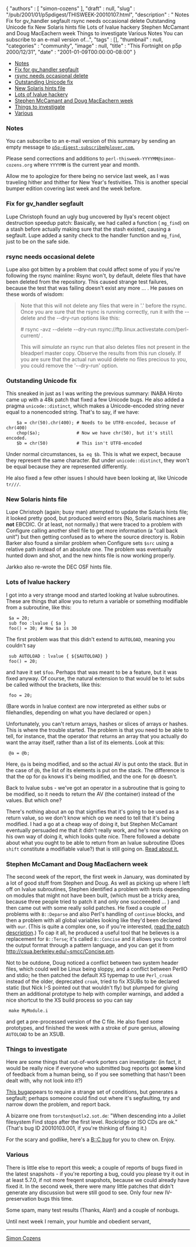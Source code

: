 {
   "authors" : [
      "simon-cozens"
   ],
   "draft" : null,
   "slug" : "/pub/2001/01/p5pdigest/THISWEEK-20010107.html",
   "description" : " Notes Fix for gv_handler segfault rsync needs occasional delete Outstanding Unicode fix New Solaris hints file Lots of lvalue hackery Stephen McCamant and Doug MacEachern week Things to investigate Various Notes You can subscribe to an e-mail version of...",
   "tags" : [],
   "thumbnail" : null,
   "categories" : "community",
   "image" : null,
   "title" : "This Fortnight on p5p 2000/12/31",
   "date" : "2001-01-09T00:00:00-08:00"
}



-   [Notes](#Notes)
-   [Fix for gv\_handler segfault](#Fix_for_gv_handler_segfault)
-   [rsync needs occasional delete](#rsync_needs_occasional_delete)
-   [Outstanding Unicode fix](#Outstanding_Unicode_fix)
-   [New Solaris hints file](#New_Solaris_hints_file)
-   [Lots of lvalue hackery](#Lots_of_lvalue_hackery)
-   [Stephen McCamant and Doug MacEachern week](#Stephen_McCamant_and_Doug_MacEachern_week)
-   [Things to investigate](#Things_to_investigate)
-   [Various](#Various)

### <span id="Notes">Notes</span>

You can subscribe to an e-mail version of this summary by sending an empty message to [`p5p-digest-subscribe@plover.com`.](mailto:p5p-digest-subscribe@plover.com)

Please send corrections and additions to `perl-thisweek-YYYYMM@simon-cozens.org` where `YYYYMM` is the current year and month.

Allow me to apologize for there being no service last week, as I was traveling hither and thither for New Year's festivities. This is another special bumper edition covering last week and the week before.

### <span id="Fix_for_gv_handler_segfault">Fix for gv\_handler segfault</span>

Lupe Christoph found an ugly bug uncovered by Ilya's recent object destruction speedup patch: Basically, we had called a function ( `mg_find`) on a stash before actually making sure that the stash existed, causing a segfault. Lupe added a sanity check to the handler function and `mg_find`, just to be on the safe side.

### <span id="rsync_needs_occasional_delete">rsync needs occasional delete</span>

Lupe also got bitten by a problem that could affect some of you if you're following the rsync mainline: Rsync won't, by default, delete files that have been deleted from the repository. This caused strange test failures, because the test that was failing doesn't exist any more ... . He passes on these words of wisdom:

> Note that this will not delete any files that were in '.' before the rsync. Once you are sure that the rsync is running correctly, run it with the --delete and the --dry-run options like this:
>
> \# rsync -avz --delete --dry-run rsync://ftp.linux.activestate.com/perl-current/ .
>
> This will *simulate* an rsync run that also deletes files not present in the bleadperl master copy. Observe the results from this run closely. If you are sure that the actual run would delete no files precious to you, you could remove the '--dry-run' option.

### <span id="Outstanding_Unicode_fix">Outstanding Unicode fix</span>

This sneaked in just as I was writing the previous summary: INABA Hiroto came up with a 48k patch that fixed a few Unicode bugs. He also added a pragma `unicode::distinct`, which makes a Unicode-encoded string never equal to a nonencoded string. That's to say, if we have:

        $a = chr(50).chr(400); # Needs to be UTF8-encoded, because of chr(400)
        chop($a);              # Now we have chr(50), but it's still encoded.
        $b = chr(50)           # This isn't UTF8-encoded

Under normal circumstances, `$a eq $b`. This is what we expect, because they represent the same character. But under `unicode::distinct`, they won't be equal because they are represented differently.

He also fixed a few other issues I should have been looking at, like Unicode `tr///`.

### <span id="New_Solaris_hints_file">New Solaris hints file</span>

Lupe Christoph (again; busy man) attempted to update the Solaris hints file; it looked pretty good, but produced weird errors (No, Solaris machines are **not** EBCDIC. Or at least, not normally.) that were traced to a problem with Configure calling another shell file to get more information (a "call back unit") but then getting confused as to where the source directory is. Robin Barker also found a similar problem when Configure sets `$src` using a relative path instead of an absolute one. The problem was eventually hunted down and shot, and the new hints file is now working properly.

Jarkko also re-wrote the DEC OSF hints file.

### <span id="Lots_of_lvalue_hackery">Lots of lvalue hackery</span>

I got into a very strange mood and started looking at lvalue subroutines. These are things that allow you to return a variable or something modifiable from a subroutine, like this:

     $a = 20;
     sub foo :lvalue { $a }
     foo() = 30; # Now $a is 30

The first problem was that this didn't extend to `AUTOLOAD`, meaning you couldn't say

     sub AUTOLOAD : lvalue { ${$AUTOLOAD} }
     foo() = 20;

and have it set `$foo`. Perhaps that was meant to be a feature, but it was fixed anyway. Of course, the natural extension to that would be to let subs be called without the brackets, like this:

     foo = 20;

(Bare words in lvalue context are now interpreted as either subs or filehandles, depending on what you have declared or open.)

Unfortunately, you can't return arrays, hashes or slices of arrays or hashes. This is where the trouble started. The problem is that you need to be able to tell, for instance, that the operator that returns an array that you actually do want the array itself, rather than a list of its elements. Look at this:

     @a = @b;

Here, `@a` is being modified, and so the actual AV is put onto the stack. But in the case of `@b`, the list of its elements is put on the stack. The difference is that the op for `@a` knows it's being modified, and the one for `@b` doesn't.

Back to lvalue subs - we've got an operator in a subroutine that is going to be modified, so it needs to return the AV (the container) instead of the values. But which one?

There's nothing about an op that signifies that it's going to be used as a return value, so we don't know which op we need to tell that it's being modified. I had a go at a cheap way of doing it, but Stephen McCamant eventually persuaded me that it didn't really work, and he's now working on his own way of doing it, which looks quite nice. There followed a debate about what you ought to be able to return from an lvalue subroutine (Does `shift` constitute a modifiable value?) that is still going on. [Read about it.](https://www.nntp.perl.org/group/perl.perl5.porters/2001/-01/msg00110.html)

### <span id="Stephen_McCamant_and_Doug_MacEachern_week">Stephen McCamant and Doug MacEachern week</span>

The second week of the report, the first week in January, was dominated by a lot of good stuff from Stephen and Doug. As well as picking up where I left off on lvalue subroutines, Stephen identified a problem with tests depending on modules that might not have been built, (which must be a tricky area, because three people tried to patch it and only one succeeeded ... ) and then came out with some really solid patches. He fixed a couple of problems with `B::Deparse` and also Perl's handling of `continue` blocks, and then a problem with all global variables looking like they'd been declared with `our`. (This is quite a complex one, so if you're interested, [read the patch description](https://www.nntp.perl.org/group/perl.perl5.porters/2001/-01/msg00246.html).) To cap it all, he produced a useful tool that he believes is a replacement for `B::Terse`; it's called `B::Concise` and it allows you to control the output format through a pattern language, and you can get it from <http://csua.berkeley.edu/~smcc/Concise.pm>.

Not to be outdone, Doug noticed a conflict between two system header files, which could well be Linux being sloppy, and a conflict between PerlIO and stdio; he then patched the default XS typemap to use `Perl_croak` instead of the older, deprecated `croak`, tried to fix XSUBs to be declared static (but Nick I-S pointed out that wouldn't fly) but plumped for giving them an additional prototype to help with compiler warnings, and added a nice shortcut to the XS build process so you can say

     make MyModule.i

and get a pre-processed version of the C file. He also fixed some prototypes, and finished the week with a stroke of pure genius, allowing `AUTOLOAD` to be an XSUB.

### <span id="Things_to_investigate">Things to investigate</span>

Here are some things that out-of-work porters can investigate: (in fact, it would be really nice if everyone who submitted bug reports got **some** kind of feedback from a human being, so if you see something that hasn't been dealt with, why not look into it?)

[This bug](http://bugs.perl.org/perlbug.cgi?req=bid&amp;amp;amp;bid=20010102.004&amp;amp;amp;range=15148&amp;amp;amp;format=H)appears to require a strange set of conditions, but generates a segfault; perhaps someone could find out where it's segfaulting, try and narrow down the problem, and report back.

A bizarre one from `torsten@sotlx2.sot.de`: "When descending into a Joliet filesystem Find stops after the first level. Rockridge or ISO CDs are ok." (That's bug ID 20010103.001, if you're thinking of fixing it.)

For the scary and godlike, here's a [B::C bug](http://bugs.perl.org/perlbug.cgi?req=bid&amp;amp;amp;bid=20010104.011&amp;amp;amp;range=15148&amp;amp;amp;format=H) for you to chew on. Enjoy.

### <span id="Various">Various</span>

There is little else to report this week; a couple of reports of bugs fixed in the latest snapshots - if you're reporting a bug, could you please try it out in at least 5.7.0, if not more freqent snapshots, because we could already have fixed it. In the second week, there were many little patches that didn't generate any discussion but were still good to see. Only four new IV-preservation bugs this time.

Some spam, many test results (Thanks, Alan!) and a couple of nonbugs.

Until next week I remain, your humble and obedient servant,

------------------------------------------------------------------------

[Simon Cozens](mailto:simon@brecon.co.uk)
